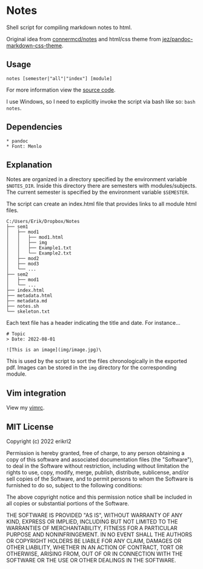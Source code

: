 # Notes

Shell script for compiling markdown notes to html.

Original idea from [connermcd/notes](https://github.com/connermcd/notes) and html/css theme from [jez/pandoc-markdown-css-theme](https://github.com/jez/pandoc-markdown-css-theme).

## Usage

    notes [semester|"all"|"index"] [module]
    
For more information view the [source code](https://github.com/erikrl2/Notes/blob/main/notes.sh).

I use Windows, so I need to explicitly invoke the script via bash like so: `bash notes`.

## Dependencies
    * pandoc
    * Font: Menlo

## Explanation

Notes are organized in a directory specified by the environment variable `$NOTES_DIR`. Inside this directory there are semesters with modules/subjects. The current semester is specified by the environment variable `$SEMESTER`.

The script can create an index.html file that provides links to all module html files.

    C:/Users/Erik/Dropbox/Notes
    ├── sem1
    │   ├── mod1
    │   │   ├── mod1.html
    │   │   ├── img
    │   │   ├── Example1.txt
    │   │   └── Example2.txt
    │   ├── mod2
    │   ├── mod3
    │   └── ...
    ├── sem2
    │   ├── mod1
    │   └── ...
    ├── index.html
    ├── metadata.html
    ├── metadata.md
    ├── notes.sh
    └── skeleton.txt

Each text file has a header indicating the title and date. For instance...

    # Topic
    > Date: 2022-08-01

    ![This is an image](img/image.jpg)\

This is used by the script to sort the files chronologically in the exported pdf. Images can be stored in the `img` directory for the corresponding module.

## Vim integration

View my [vimrc](https://github.com/erikrl2/dotfiles-win/blob/main/vimfiles/vimrc).

## MIT License

Copyright (c) 2022 erikrl2

Permission is hereby granted, free of charge, to any person obtaining a copy
of this software and associated documentation files (the "Software"), to deal
in the Software without restriction, including without limitation the rights
to use, copy, modify, merge, publish, distribute, sublicense, and/or sell
copies of the Software, and to permit persons to whom the Software is
furnished to do so, subject to the following conditions:

The above copyright notice and this permission notice shall be included in all
copies or substantial portions of the Software.

THE SOFTWARE IS PROVIDED "AS IS", WITHOUT WARRANTY OF ANY KIND, EXPRESS OR
IMPLIED, INCLUDING BUT NOT LIMITED TO THE WARRANTIES OF MERCHANTABILITY,
FITNESS FOR A PARTICULAR PURPOSE AND NONINFRINGEMENT. IN NO EVENT SHALL THE
AUTHORS OR COPYRIGHT HOLDERS BE LIABLE FOR ANY CLAIM, DAMAGES OR OTHER
LIABILITY, WHETHER IN AN ACTION OF CONTRACT, TORT OR OTHERWISE, ARISING FROM,
OUT OF OR IN CONNECTION WITH THE SOFTWARE OR THE USE OR OTHER DEALINGS IN THE
SOFTWARE.

